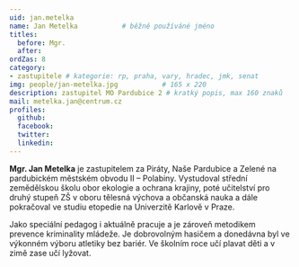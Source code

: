 ```yaml
---
uid: jan.metelka
name: Jan Metelka   		# běžně používáné jméno
titles:
  before: Mgr.
  after:
ordZas: 8
category:
- zastupitele # kategorie: rp, praha, vary, hradec, jmk, senat
img: people/jan-metelka.jpg           # 165 x 220
description: zastupitel MO Pardubice 2 # kratký popis, max 160 znaků
mail: metelka.jan@centrum.cz
profiles:
  github:
  facebook:
  twitter:
  linkedin:
---
```


**Mgr. Jan Metelka** je zastupitelem za Piráty, Naše Pardubice a Zelené na pardubickém městském obvodu II – Polabiny. Vystudoval střední zemědělskou školu obor ekologie a ochrana krajiny, poté učitelství pro druhý stupeň ZŠ v oboru tělesná výchova a občanská nauka a dále pokračoval ve studiu etopedie na Univerzitě Karlově v Praze.

Jako speciální pedagog i aktuálně pracuje a je zároveň metodikem prevence kriminality mládeže. Je dobrovolným hasičem a donedávna byl ve výkonném výboru atletiky bez bariér. Ve školním roce učí plavat děti a v zimě zase učí lyžovat.
